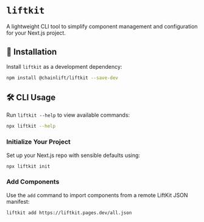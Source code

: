 # `liftkit`

A lightweight CLI tool to simplify component management and configuration for your Next.js project.

## 🚀 Installation

Install `liftkit` as a development dependency:

```bash
npm install @chainlift/liftkit --save-dev
```

## 🛠️ CLI Usage

Run `liftkit --help` to view available commands:

```bash
npx liftkit --help
```

### Initialize Your Project

Set up your Next.js repo with sensible defaults using:

```bash
npx liftkit init
```

### Add Components

Use the `add` command to import components from a remote LiftKit JSON manifest:

```bash
liftkit add https://liftkit.pages.dev/all.json
```
